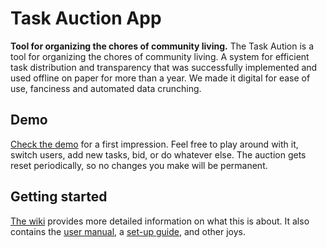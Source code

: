 # Task Auction App

**Tool for organizing the chores of community living.**
The Task Aution is a tool for organizing the chores of community living. A system for efficient task distribution and transparency that was successfully implemented and used offline on paper for more than a year. We made it digital for ease of use, fanciness and automated data crunching.

## Demo
[Check the demo](http://arsylum.enif.uberspace.de/demo/taskauction/) for a first impression. Feel free to play around with it, switch users, add new tasks, bid, or do whatever else. The auction gets reset periodically, so no changes you make will be permanent.

## Getting started
[The wiki](https://github.com/arsylum/TaskAuctionApp/wiki/Home/) provides more detailed information on what this is about. It also contains the [user manual](https://github.com/arsylum/TaskAuctionApp/wiki/User-Manual), a [set-up guide](https://github.com/arsylum/TaskAuctionApp/wiki/Technical-Setup), and other joys.

